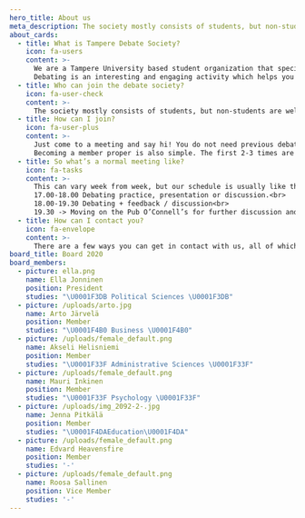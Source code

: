 ```yaml
---
hero_title: About us
meta_description: The society mostly consists of students, but non-students are welcome as well. There is no need for registering or signing up beforehand either, so you can just walk in to a meeting if you are interested.
about_cards:
  - title: What is Tampere Debate Society?
    icon: fa-users
    content: >-
      We are a Tampere University based student organization that specializes in debating. We meet every Tuesday at 17.00 at PinniB, room number 5078.<br><br>
      Debating is an interesting and engaging activity which helps you improve your speaking and argumentation skills. If you want to learn more about debating, check out the debating tab on our site. This should help you understand it further.
  - title: Who can join the debate society?
    icon: fa-user-check
    content: >-
      The society mostly consists of students, but non-students are welcome as well. There is no need for registering or signing up beforehand either, so you can just walk in to a meeting if you are interested.
  - title: How can I join?
    icon: fa-user-plus
    content: >-
      Just come to a meeting and say hi! You do not need previous debating experience or anything like that; we will teach you the basics.
      Becoming a member proper is also simple. The first 2-3 times are free, so you can find out if Tampere Debate Society is for you. After that you just need to pay the membership fee (5 euros), which officially makes you a member for a year.
  - title: So what’s a normal meeting like?
    icon: fa-tasks
    content: >-
      This can vary week from week, but our schedule is usually like this. Keep in mind that these times tend to be flexible.<br>
      17.00-18.00 Debating practice, presentation or discussion.<br>
      18.00-19.30 Debating + feedback / discussion<br>
      19.30 -> Moving on the Pub O’Connell’s for further discussion and a few cold ones
  - title: How can I contact you?
    icon: fa-envelope
    content: >-
      There are a few ways you can get in contact with us, all of which are listed on the contact page. Probably the easiest way to get your question answered is to contact us through our Facebook group or emailing us. Don’t worry, we won’t bite!
board_title: Board 2020
board_members:
  - picture: ella.png
    name: Ella Jonninen
    position: President
    studies: "\U0001F3DB Political Sciences \U0001F3DB"
  - picture: /uploads/arto.jpg
    name: Arto Järvelä
    position: Member
    studies: "\U0001F4B0 Business \U0001F4B0"
  - picture: /uploads/female_default.png
    name: Akseli Helisniemi
    position: Member
    studies: "\U0001F33F Administrative Sciences \U0001F33F"
  - picture: /uploads/female_default.png
    name: Mauri Inkinen
    position: Member
    studies: "\U0001F33F Psychology \U0001F33F"
  - picture: /uploads/img_2092-2-.jpg
    name: Jenna Pitkälä
    position: Member
    studies: "\U0001F4DAEducation\U0001F4DA"
  - picture: /uploads/female_default.png
    name: Edvard Heavensfire
    position: Member
    studies: '-'
  - picture: /uploads/female_default.png
    name: Roosa Sallinen
    position: Vice Member
    studies: '-'
---
```

